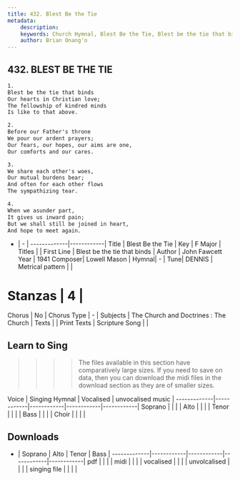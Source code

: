```yaml
---
title: 432. Blest Be the Tie
metadata:
    description: 
    keywords: Church Hymnal, Blest Be the Tie, Blest be the tie that binds , 
    author: Brian Onang'o
---
```



## 432. BLEST BE THE TIE

```txt
1.
Blest be the tie that binds
Our hearts in Christian love;
The fellowship of kindred minds
Is like to that above.

2.
Before our Father's throne
We pour our ardent prayers;
Our fears, our hopes, our aims are one,
Our comforts and our cares.

3.
We share each other's woes,
Our mutual burdens bear;
And often for each other flows
The sympathizing tear.

4.
When we asunder part,
It gives us inward pain;
But we shall still be joined in heart,
And hope to meet again.
```

- |   -  |
-------------|------------|
Title | Blest Be the Tie |
Key | F Major |
Titles |  |
First Line | Blest be the tie that binds  |
Author | John Fawcett
Year | 1941
Composer| Lowell Mason |
Hymnal|  - |
Tune| DENNIS |
Metrical pattern | |
# Stanzas | 4 |
Chorus | No |
Chorus Type | - |
Subjects | The Church and Doctrines : The Church |
Texts |  |
Print Texts | 
Scripture Song |  |
  
## Learn to Sing

>>>> The files available in this section have comparatively large sizes. If you need to save on data, then you can download the midi files in the download section as they are of smaller sizes.

Voice |  Singing Hymnal | Vocalised | unvocalised music |
-------------|------------|------------|------------|------------|
Soprano | | | |
Alto | | | |
Tenor | | | |
Bass | | | |
Choir | | | |

## Downloads

- |  Soprano | Alto | Tenor | Bass |
-------------|------------|------------|------------|------------|
pdf | | | |
midi | | | |
vocalised | | | |
unvolcalised | | | |
singing file | | | |
  